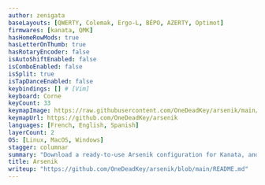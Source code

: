 ```yaml
---
author: zenigata
baseLayouts: [QWERTY, Colemak, Ergo-L, BÉPO, AZERTY, Optimot]
firmwares: [kanata, QMK]
hasHomeRowMods: true
hasLetterOnThumb: true
hasRotaryEncoder: false
isAutoShiftEnabled: false
isComboEnabled: false
isSplit: true
isTapDanceEnabled: false
keybindings: [] # [Vim]
keyboard: Corne
keyCount: 33
keymapImage: https://raw.githubusercontent.com/OneDeadKey/arsenik/main/img/all.svg
keymapUrl: https://github.com/OneDeadKey/arsenik
languages: [French, English, Spanish]
layerCount: 2
OS: [Linux, MacOS, Windows]
stagger: columnar
summary: "Download a ready-to-use Arsenik configuration for Kanata, and enjoy your regular features that were normally only accessible to a programmable keyboard: Angle mod, Mod-taps, Home Row Mods, Symbols layer or Navigation layer."
title: Arsenik
writeup: "https://github.com/OneDeadKey/arsenik/blob/main/README.md"
---
```

